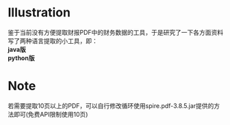# Illustration
鉴于当前没有方便提取财报PDF中的财务数据的工具，于是研究了一下各方面资料写了两种语言提取的小工具，即：<br>
**java版**<br>
**python版**<br>

# Note  
若需要提取10页以上的PDF，可以自行修改循环使用spire.pdf-3.8.5.jar提供的方法即可(免费API限制使用10页)<br>
